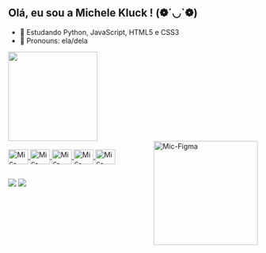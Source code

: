 ## Olá, eu sou a Michele Kluck ! (❁´◡`❁)
- 🌱 Estudando Python, JavaScript, HTML5 e CSS3
- 🐸 Pronouns: ela/dela
<div>
  <a href="https://github.com/michelekluck">
    <img height="180cm" src="https://github-readme-stats.vercel.app/api/top-langs/?username=michelekluck&hide_progress=false&theme=blue-green">
</div>
    
  <img align="right" alt="Mic-Figma" height="210cm" src="https://user-images.githubusercontent.com/74038190/236544207-c4f427b3-be04-4cfe-a3d2-2eabb0d2de73.gif" />
    
<div style="display: inline_block"><br>
  <img align="center" alt="Mic-JAVASCRIPT" height="30" width="40" src="https://cdn.jsdelivr.net/gh/devicons/devicon/icons/javascript/javascript-original.svg"/>
  <img align="center" alt="Mic-CSS3" height="30" width="40" src="https://cdn.jsdelivr.net/gh/devicons/devicon/icons/css3/css3-original.svg"/>
  <img align="center" alt="Mic-HTML5" height="30" width="40" src="https://cdn.jsdelivr.net/gh/devicons/devicon/icons/html5/html5-original.svg" />
  <img align="center" alt="Mic-Figma" height="30" width="40" src="https://cdn.jsdelivr.net/gh/devicons/devicon/icons/figma/figma-original.svg" />
  <img align="center" alt="Mic-Python" height="30" width="40" src="https://cdn.jsdelivr.net/gh/devicons/devicon@latest/icons/python/python-original.svg" />
  
</div>
    
##

<div>
 <a href="https://www.linkedin.com/in/michelekluck/" target="_blank"><img src="https://img.shields.io/badge/LinkedIn-0077B5?style=for-the-badge&logo=linkedin&logoColor=white" target="_blank"></a>
  <a href="https://www.behance.net/michelekluck" target="_blank"><img src="https://img.shields.io/badge/-Behance-blue?style=for-the-badge&logo=behance&logoColor=white" target="_blank"></a>
</div>



          
          
